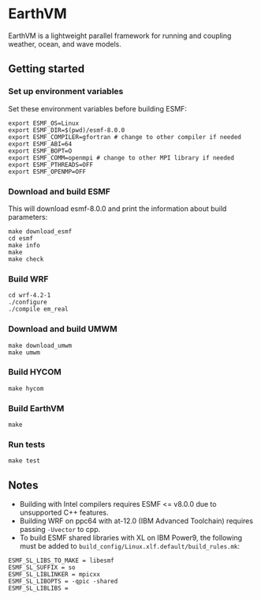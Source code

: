 # EarthVM

EarthVM is a lightweight parallel framework for running and coupling weather, ocean, and wave models.

## Getting started

### Set up environment variables

Set these environment variables before building ESMF:

```
export ESMF_OS=Linux
export ESMF_DIR=$(pwd)/esmf-8.0.0
export ESMF_COMPILER=gfortran # change to other compiler if needed
export ESMF_ABI=64
export ESMF_BOPT=O
export ESMF_COMM=openmpi # change to other MPI library if needed
export ESMF_PTHREADS=OFF
export ESMF_OPENMP=OFF
```

### Download and build ESMF

This will download esmf-8.0.0 and print the information about build parameters:

```
make download_esmf
cd esmf
make info 
make
make check
```

### Build WRF

```
cd wrf-4.2-1
./configure
./compile em_real
```

### Download and build UMWM

```
make download_umwm
make umwm
```

### Build HYCOM

```
make hycom
```

### Build EarthVM

```
make
```

### Run tests

```
make test
```

## Notes

* Building with Intel compilers requires ESMF <= v8.0.0
due to unsupported C++ features.
* Building WRF on ppc64 with at-12.0 (IBM Advanced Toolchain) 
requires passing `-Uvector` to cpp.
* To build ESMF shared libraries with XL on IBM Power9, the following
must be added to `build_config/Linux.xlf.default/build_rules.mk`:

```
ESMF_SL_LIBS_TO_MAKE = libesmf
ESMF_SL_SUFFIX = so
ESMF_SL_LIBLINKER = mpicxx
ESMF_SL_LIBOPTS = -qpic -shared
ESMF_SL_LIBLIBS =
```

